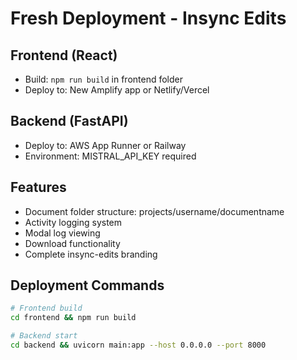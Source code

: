 # Fresh Deployment - Insync Edits

## Frontend (React)
- Build: `npm run build` in frontend folder
- Deploy to: New Amplify app or Netlify/Vercel

## Backend (FastAPI) 
- Deploy to: AWS App Runner or Railway
- Environment: MISTRAL_API_KEY required

## Features
- Document folder structure: projects/username/documentname
- Activity logging system
- Modal log viewing
- Download functionality
- Complete insync-edits branding

## Deployment Commands
```bash
# Frontend build
cd frontend && npm run build

# Backend start
cd backend && uvicorn main:app --host 0.0.0.0 --port 8000
```
